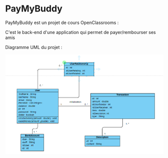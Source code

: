 # PayMyBuddy

PayMyBuddy est un projet de cours OpenClassrooms : 

C'est le back-end d'une application qui permet de payer/rembourser ses amis 

Diagramme UML du projet : 

![alt text](https://github.com/KhalidBls/PayMyBuddy/blob/master/uml.PNG?raw=true)
